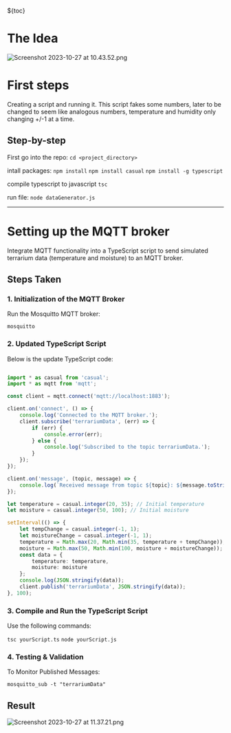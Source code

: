 ${toc}

# The Idea


![Screenshot 2023-10-27 at 10.43.52.png](:/24ee2a2239dd410db358538702ddc587)


# First steps
Creating a script and running it. 
This script fakes some numbers, later to be changed to seem like analogous numbers, temperature and humidity only changing +/-1 at a time. 

## Step-by-step
First go into the repo:
`cd <project_directory>`

intall packages:
`npm install`
`npm install casual`
`npm install -g typescript`


compile typescript to javascript
`tsc`

run file:
`node dataGenerator.js`

___
# Setting up the MQTT broker
Integrate MQTT functionality into a TypeScript script to send simulated terrarium data (temperature and moisture) to an MQTT broker.

## Steps Taken

### 1. Initialization of the MQTT Broker
Run the Mosquitto MQTT broker:

`mosquitto`

### 2. Updated TypeScript Script
Below is the update TypeScript code:

```typescript

import * as casual from 'casual';
import * as mqtt from 'mqtt';

const client = mqtt.connect('mqtt://localhost:1883');

client.on('connect', () => {
    console.log('Connected to the MQTT broker.');
    client.subscribe('terrariumData', (err) => {
        if (err) {
            console.error(err);
        } else {
            console.log('Subscribed to the topic terrariumData.');
        }
    });
});

client.on('message', (topic, message) => {
    console.log(`Received message from topic ${topic}: ${message.toString()}`);
});

let temperature = casual.integer(20, 35); // Initial temperature  
let moisture = casual.integer(50, 100); // Initial moisture  

setInterval(() => {
    let tempChange = casual.integer(-1, 1);
    let moistureChange = casual.integer(-1, 1);
    temperature = Math.max(20, Math.min(35, temperature + tempChange));
    moisture = Math.max(50, Math.min(100, moisture + moistureChange));
    const data = {
        temperature: temperature,
        moisture: moisture
    };
    console.log(JSON.stringify(data));
    client.publish('terrariumData', JSON.stringify(data));
}, 100);
```

### 3. Compile and Run the TypeScript Script
Use the following commands:

`tsc yourScript.ts`
`node yourScript.js`

### 4. Testing & Validation
To Monitor Published Messages:

`mosquitto_sub -t "terrariumData"`


## Result
![Screenshot 2023-10-27 at 11.37.21.png](:/5203160d86eb4de6b8a8a782a526e954)

